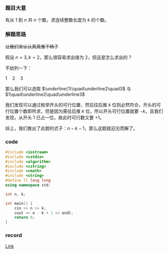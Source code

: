 ### 题目大意

有从 $1$ 到 $n$ 共 $n$ 个数，求连续整数长度为 $k$ 的个数。

### 解题思路

~~让我们来认认真真推下柿子~~

假设 $n = 3, k = 2$，那么很容易求出值为 $2$，但这是怎么求出的？

不妨列一下：

$1\quad2\quad3$

那么我们可以选取 $\underline{1}\quad\underline2\quad3$ 与 $1\quad\underline2\quad\underline3$

我们发现可以通过枚举开头的可行位置，然后往后推 $k$ 位则必然符合，开头的可行位置个数即所求，但是因为需往后推 $k$ 位，所以开头可行位置就要 $-k$，且我们发现，从开头 $1$ 已占一位，故此时可行数又要 $+1$。

综上，我们推出了此题的式子：$n - k - 1$，那么这题就迎刃而解了。

### code

```cpp
#include <iostream>
#include <cstdio>
#include <algorithm>
#include <cstring>
#include <cmath>
#include <string>
#define ll long long
using namespace std;

int n, k;

int main() {
    cin >> n >> k;
	cout << n - k + 1 << endl;
	return 0;
}
```

### record

[Link](https://www.luogu.com.cn/record/44279468)